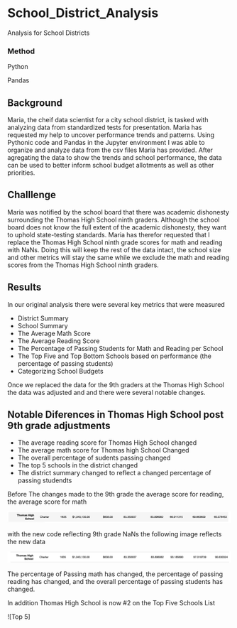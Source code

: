 # School_District_Analysis
Analysis for School Districts

### Method
Python

Pandas

## Background 
Maria, the cheif data scientist for a city school district, is tasked with analyzing data from standardized tests for presentation. Maria has requested my help to uncover performance trends and patterns.  Using Pythonic code and Pandas in the Jupyter environment I was able to organize and analyze data from the csv files Maria has provided. After agregating the data to show the trends and school performance, the data can be used to better inform school budget allotments as well as other priorities. 

## Challlenge
Maria was notified by the school board that there was academic dishonesty surrounding the Thomas High School ninth graders. Although the school board does not know the full extent of the academic dishonesty, they want to uphold state-testing standards. Maria has therefor requested that I replace the Thomas High School ninth grade scores for math and reading with NaNs.  Doing this will keep the rest of the data intact, the school size and other metrics will stay the same while we exclude the  math and reading scores from the Thomas High School ninth graders. 

## Results

In our original analysis there were several key metrics that were measured

 * District Summary
 * School Summary
 * The Average Math Score
 * The Average Reading Score
 * The Percentage of Passing Students for Math and Reading per School
 * The Top Five and Top Bottom Schools based on performance (the percentage of passing students)
 * Categorizing School Budgets 

Once we replaced the data for the 9th graders at the Thomas High School the data was adjusted and and there were several notable changes. 

## Notable Diferences in Thomas High School post 9th grade adjustments

 * The average reading score for Thomas High School changed
 * The average math score for Thomas high School Changed
 * The overall percentage of sudents passing changed
 * The top 5 schools in the district changed 
 * The district summary changed to reflect a changed percentage of passing studendts
 
 Before The changes made to the 9th grade the average score for reading, the average score for math
 
 
 ![before](https://github.com/Solrys/School_District_Analysis/blob/main/Resources/new%20school/THS_before.png)
 
 with the new code reflecting 9th grade NaNs the following image reflects the new data 
 
 ![after](https://github.com/Solrys/School_District_Analysis/blob/main/Resources/new%20school/THS_after.png) 
 
 The percentage of Passing math has changed, the percentage of passing reading has changed, and the overall percentage of passing students has changed. 
 
 In addition Thomas High School is now #2 on the Top Five Schools List
 
 ![Top 5]
 
   
 
 
